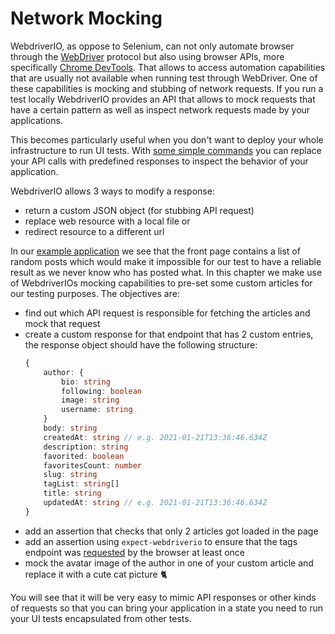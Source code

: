 # Network Mocking

WebdriverIO, as oppose to Selenium, can not only automate browser through the [WebDriver](https://www.w3.org/TR/webdriver/) protocol but also using browser APIs, more specifically [Chrome DevTools](https://chromedevtools.github.io/devtools-protocol/). That allows to access automation capabilities that are usually not available when running test through WebDriver. One of these capabilities is mocking and stubbing of network requests. If you run a test locally WebdriverIO provides an API that allows to mock requests that have a certain pattern as well as inspect network requests made by your applications.

This becomes particularly useful when you don't want to deploy your whole infrastructure to run UI tests. With [some simple commands](https://webdriver.io/docs/api/browser/mock.html) you can replace your API calls with predefined responses to inspect the behavior of your application.

WebdriverIO allows 3 ways to modify a response:

- return a custom JSON object (for stubbing API request)
- replace web resource with a local file or
- redirect resource to a different url

In our [example application](https://react-redux.realworld.io/#/?_k=b84vnc) we see that the front page contains a list of random posts which would make it impossible for our test to have a reliable result as we never know who has posted what. In this chapter we make use of WebdriverIOs mocking capabilities to pre-set some custom articles for our testing purposes. The objectives are:

- find out which API request is responsible for fetching the articles and mock that request
- create a custom response for that endpoint that has 2 custom entries, the response object should have the following structure:
    ```ts
    {
        author: {
            bio: string
            following: boolean
            image: string
            username: string
        }
        body: string
        createdAt: string // e.g. 2021-01-21T13:36:46.634Z
        description: string
        favorited: boolean
        favoritesCount: number
        slug: string
        tagList: string[]
        title: string
        updatedAt: string // e.g. 2021-01-21T13:36:46.634Z
    }
    ```
- add an assertion that checks that only 2 articles got loaded in the page
- add an assertion using `expect-webdriverio` to ensure that the tags endpoint was [requested](https://webdriver.io/docs/api/expect-webdriverio.html#toberequested) by the browser at least once
- mock the avatar image of the author in one of your custom article and replace it with a cute cat picture 🐈

You will see that it will be very easy to mimic API responses or other kinds of requests so that you can bring your application in a state you need to run your UI tests encapsulated from other tests.
